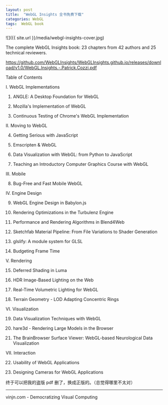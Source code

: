 ```yaml
---
layout: post
title:  "WebGL Insights 全书免费下载"
categories: WebGL
tags:  WebGL book
---
```



![]({{ site.url }}/media/webgl-insights-cover.jpg)

The complete WebGL Insights book: 23 chapters from 42 authors and 25 technical reviewers.




https://github.com/WebGLInsights/WebGLInsights.github.io/releases/download/v1.0/WebGL.Insights.-.Patrick.Cozzi.pdf

Table of Contents


I. WebGL Implementations

1. ANGLE: A Desktop Foundation for WebGL

2. Mozilla's Implementation of WebGL

3. Continuous Testing of Chrome's WebGL Implementation



II. Moving to WebGL

4. Getting Serious with JavaScript

5. Emscripten & WebGL

6. Data Visualization with WebGL: from Python to JavaScript

7. Teaching an Introductory Computer Graphics Course with WebGL



III. Mobile

8. Bug-Free and Fast Mobile WebGL



IV. Engine Design

9. WebGL Engine Design in Babylon.js

10. Rendering Optimizations in the Turbulenz Engine

11. Performance and Rendering Algorithms in Blend4Web

12. Sketchfab Material Pipeline: From File Variations to Shader Generation

13. glslify: A module system for GLSL

14. Budgeting Frame Time



V. Rendering

15. Deferred Shading in Luma

16. HDR Image-Based Lighting on the Web

17. Real-Time Volumetric Lighting for WebGL

18. Terrain Geometry - LOD Adapting Concentric Rings



VI. Visualization

19. Data Visualization Techniques with WebGL

20. hare3d - Rendering Large Models in the Browser

21. The BrainBrowser Surface Viewer: WebGL-based Neurological Data Visualization



VII. Interaction

22. Usability of WebGL Applications

23. Designing Cameras for WebGL Applications


终于可以把我的盗版 pdf 删了，换成正版的。（总觉得哪里不太对）

----
vinjn.com - Democratizing Visual Computing

